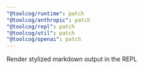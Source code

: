 ```yaml
---
"@toolcog/runtime": patch
"@toolcog/anthropic": patch
"@toolcog/repl": patch
"@toolcog/util": patch
"@toolcog/openai": patch
---
```


Render stylized markdown output in the REPL
